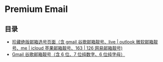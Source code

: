 # Premium Email

## 目录
* [珍藏绝版邮箱选号页面（含 gmail 谷歌邮箱靓号、live | outlook 微软邮箱靓号、me | icloud 苹果邮箱靓号、163 | 126 网易邮箱靓号)](https://github.com/PremiumEmail/Blog/issues/1)
* [Gmail 谷歌邮箱靓号（含 6 位、7 位纯数字、6 位纯字母）](https://github.com/PremiumEmail/Blog/issues/2)
